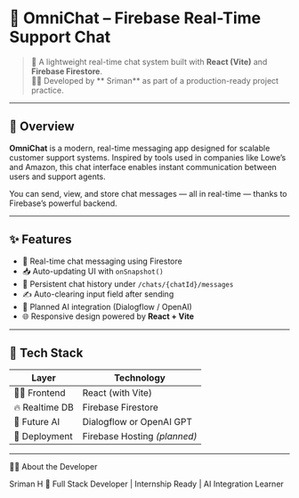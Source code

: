 # 💬 OmniChat – Firebase Real-Time Support Chat

> 🚀 A lightweight real-time chat system built with **React (Vite)** and **Firebase Firestore**.  
> 👨‍💻 Developed by ** Sriman** as part of a production-ready project practice.

---

## 🧠 Overview

**OmniChat** is a modern, real-time messaging app designed for scalable customer support systems. Inspired by tools used in companies like Lowe’s and Amazon, this chat interface enables instant communication between users and support agents.

You can send, view, and store chat messages — all in real-time — thanks to Firebase’s powerful backend.

---

## ✨ Features

- 💬 Real-time chat messaging using Firestore
- 📥 Auto-updating UI with `onSnapshot()`
- 🔁 Persistent chat history under `/chats/{chatId}/messages`
- ✍️ Auto-clearing input field after sending
- 🧠 Planned AI integration (Dialogflow / OpenAI)
- 🌐 Responsive design powered by **React + Vite**

---

## 🧱 Tech Stack

| Layer         | Technology                 |
|---------------|----------------------------|
| 🧑‍🎨 Frontend   | React (with Vite)           |
| 🔥 Realtime DB | Firebase Firestore         |
| 🧩 Future AI   | Dialogflow or OpenAI GPT   |
| 🚀 Deployment  | Firebase Hosting *(planned)* |

---

🙋‍♂️ About the Developer

Sriman H
🎯 Full Stack Developer | Internship Ready | AI Integration Learner
